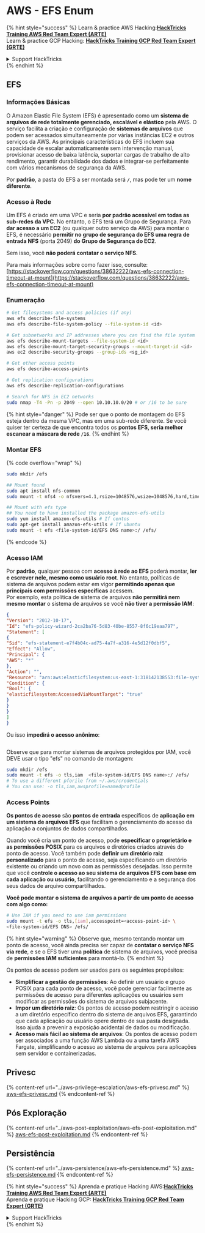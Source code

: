 # AWS - EFS Enum

{% hint style="success" %}
Learn & practice AWS Hacking:<img src="../../../.gitbook/assets/image (1).png" alt="" data-size="line">[**HackTricks Training AWS Red Team Expert (ARTE)**](https://training.hacktricks.xyz/courses/arte)<img src="../../../.gitbook/assets/image (1).png" alt="" data-size="line">\
Learn & practice GCP Hacking: <img src="../../../.gitbook/assets/image (2).png" alt="" data-size="line">[**HackTricks Training GCP Red Team Expert (GRTE)**<img src="../../../.gitbook/assets/image (2).png" alt="" data-size="line">](https://training.hacktricks.xyz/courses/grte)

<details>

<summary>Support HackTricks</summary>

* Check the [**subscription plans**](https://github.com/sponsors/carlospolop)!
* **Join the** 💬 [**Discord group**](https://discord.gg/hRep4RUj7f) or the [**telegram group**](https://t.me/peass) or **follow** us on **Twitter** 🐦 [**@hacktricks\_live**](https://twitter.com/hacktricks\_live)**.**
* **Share hacking tricks by submitting PRs to the** [**HackTricks**](https://github.com/carlospolop/hacktricks) and [**HackTricks Cloud**](https://github.com/carlospolop/hacktricks-cloud) github repos.

</details>
{% endhint %}

## EFS

### Informações Básicas

O Amazon Elastic File System (EFS) é apresentado como um **sistema de arquivos de rede totalmente gerenciado, escalável e elástico** pela AWS. O serviço facilita a criação e configuração de **sistemas de arquivos** que podem ser acessados simultaneamente por várias instâncias EC2 e outros serviços da AWS. As principais características do EFS incluem sua capacidade de escalar automaticamente sem intervenção manual, provisionar acesso de baixa latência, suportar cargas de trabalho de alto rendimento, garantir durabilidade dos dados e integrar-se perfeitamente com vários mecanismos de segurança da AWS.

Por **padrão**, a pasta do EFS a ser montada será **`/`**, mas pode ter um **nome diferente**.

### Acesso à Rede

Um EFS é criado em uma VPC e seria **por padrão acessível em todas as sub-redes da VPC**. No entanto, o EFS terá um Grupo de Segurança. Para **dar acesso a um EC2** (ou qualquer outro serviço da AWS) para montar o EFS, é necessário **permitir no grupo de segurança do EFS uma regra de entrada NFS** (porta 2049) **do Grupo de Segurança do EC2**.

Sem isso, você **não poderá contatar o serviço NFS**.

Para mais informações sobre como fazer isso, consulte: [https://stackoverflow.com/questions/38632222/aws-efs-connection-timeout-at-mount](https://stackoverflow.com/questions/38632222/aws-efs-connection-timeout-at-mount)

### Enumeração
```bash
# Get filesystems and access policies (if any)
aws efs describe-file-systems
aws efs describe-file-system-policy --file-system-id <id>

# Get subnetworks and IP addresses where you can find the file system
aws efs describe-mount-targets --file-system-id <id>
aws efs describe-mount-target-security-groups --mount-target-id <id>
aws ec2 describe-security-groups --group-ids <sg_id>

# Get other access points
aws efs describe-access-points

# Get replication configurations
aws efs describe-replication-configurations

# Search for NFS in EC2 networks
sudo nmap -T4 -Pn -p 2049 --open 10.10.10.0/20 # or /16 to be sure
```
{% hint style="danger" %}
Pode ser que o ponto de montagem do EFS esteja dentro da mesma VPC, mas em uma sub-rede diferente. Se você quiser ter certeza de que encontra todos os **pontos EFS, seria melhor escanear a máscara de rede `/16`**.
{% endhint %}

### Montar EFS

{% code overflow="wrap" %}
```bash
sudo mkdir /efs

## Mount found
sudo apt install nfs-common
sudo mount -t nfs4 -o nfsvers=4.1,rsize=1048576,wsize=1048576,hard,timeo=600,retrans=2,noresvport <IP>:/ /efs

## Mount with efs type
## You need to have installed the package amazon-efs-utils
sudo yum install amazon-efs-utils # If centos
sudo apt-get install amazon-efs-utils # If ubuntu
sudo mount -t efs <file-system-id/EFS DNS name>:/ /efs/
```
{% endcode %}

### Acesso IAM

Por **padrão**, qualquer pessoa com **acesso à rede ao EFS** poderá montar, **ler e escrever nele, mesmo como usuário root**. No entanto, políticas de sistema de arquivos podem estar em vigor **permitindo apenas que principais com permissões específicas** acessem.\
Por exemplo, esta política de sistema de arquivos **não permitirá nem mesmo montar** o sistema de arquivos se você **não tiver a permissão IAM**:
```json
{
"Version": "2012-10-17",
"Id": "efs-policy-wizard-2ca2ba76-5d83-40be-8557-8f6c19eaa797",
"Statement": [
{
"Sid": "efs-statement-e7f4b04c-ad75-4a7f-a316-4e5d12f0dbf5",
"Effect": "Allow",
"Principal": {
"AWS": "*"
},
"Action": "",
"Resource": "arn:aws:elasticfilesystem:us-east-1:318142138553:file-system/fs-0ab66ad201b58a018",
"Condition": {
"Bool": {
"elasticfilesystem:AccessedViaMountTarget": "true"
}
}
}
]
}
```
Ou isso **impedirá o acesso anônimo**:

<figure><img src="../../../.gitbook/assets/image (278).png" alt=""><figcaption></figcaption></figure>

Observe que para montar sistemas de arquivos protegidos por IAM, você DEVE usar o tipo "efs" no comando de montagem:
```bash
sudo mkdir /efs
sudo mount -t efs -o tls,iam  <file-system-id/EFS DNS name>:/ /efs/
# To use a different pforile from ~/.aws/credentials
# You can use: -o tls,iam,awsprofile=namedprofile
```
### Access Points

**Os pontos de acesso** são **pontos de entrada** específicos de **aplicação em um sistema de arquivos EFS** que facilitam o gerenciamento do acesso da aplicação a conjuntos de dados compartilhados.

Quando você cria um ponto de acesso, pode **especificar o proprietário e as permissões POSIX** para os arquivos e diretórios criados através do ponto de acesso. Você também pode **definir um diretório raiz personalizado** para o ponto de acesso, seja especificando um diretório existente ou criando um novo com as permissões desejadas. Isso permite que você **controle o acesso ao seu sistema de arquivos EFS com base em cada aplicação ou usuário**, facilitando o gerenciamento e a segurança dos seus dados de arquivo compartilhados.

**Você pode montar o sistema de arquivos a partir de um ponto de acesso com algo como:**
```bash
# Use IAM if you need to use iam permissions
sudo mount -t efs -o tls,[iam],accesspoint=<access-point-id> \
<file-system-id/EFS DNS> /efs/
```
{% hint style="warning" %}
Observe que, mesmo tentando montar um ponto de acesso, você ainda precisa ser capaz de **contatar o serviço NFS via rede**, e se o EFS tiver uma **política** de sistema de arquivos, você precisa de **permissões IAM suficientes** para montá-lo.
{% endhint %}

Os pontos de acesso podem ser usados para os seguintes propósitos:

* **Simplificar a gestão de permissões**: Ao definir um usuário e grupo POSIX para cada ponto de acesso, você pode gerenciar facilmente as permissões de acesso para diferentes aplicações ou usuários sem modificar as permissões do sistema de arquivos subjacente.
* **Impor um diretório raiz**: Os pontos de acesso podem restringir o acesso a um diretório específico dentro do sistema de arquivos EFS, garantindo que cada aplicação ou usuário opere dentro de sua pasta designada. Isso ajuda a prevenir a exposição acidental de dados ou modificação.
* **Acesso mais fácil ao sistema de arquivos**: Os pontos de acesso podem ser associados a uma função AWS Lambda ou a uma tarefa AWS Fargate, simplificando o acesso ao sistema de arquivos para aplicações sem servidor e containerizadas.

## Privesc

{% content-ref url="../aws-privilege-escalation/aws-efs-privesc.md" %}
[aws-efs-privesc.md](../aws-privilege-escalation/aws-efs-privesc.md)
{% endcontent-ref %}

## Pós Exploração

{% content-ref url="../aws-post-exploitation/aws-efs-post-exploitation.md" %}
[aws-efs-post-exploitation.md](../aws-post-exploitation/aws-efs-post-exploitation.md)
{% endcontent-ref %}

## Persistência

{% content-ref url="../aws-persistence/aws-efs-persistence.md" %}
[aws-efs-persistence.md](../aws-persistence/aws-efs-persistence.md)
{% endcontent-ref %}

{% hint style="success" %}
Aprenda e pratique Hacking AWS:<img src="../../../.gitbook/assets/image (1).png" alt="" data-size="line">[**HackTricks Training AWS Red Team Expert (ARTE)**](https://training.hacktricks.xyz/courses/arte)<img src="../../../.gitbook/assets/image (1).png" alt="" data-size="line">\
Aprenda e pratique Hacking GCP: <img src="../../../.gitbook/assets/image (2).png" alt="" data-size="line">[**HackTricks Training GCP Red Team Expert (GRTE)**<img src="../../../.gitbook/assets/image (2).png" alt="" data-size="line">](https://training.hacktricks.xyz/courses/grte)

<details>

<summary>Support HackTricks</summary>

* Confira os [**planos de assinatura**](https://github.com/sponsors/carlospolop)!
* **Junte-se ao** 💬 [**grupo do Discord**](https://discord.gg/hRep4RUj7f) ou ao [**grupo do telegram**](https://t.me/peass) ou **siga**-nos no **Twitter** 🐦 [**@hacktricks\_live**](https://twitter.com/hacktricks\_live)**.**
* **Compartilhe truques de hacking enviando PRs para os repositórios do** [**HackTricks**](https://github.com/carlospolop/hacktricks) e [**HackTricks Cloud**](https://github.com/carlospolop/hacktricks-cloud).

</details>
{% endhint %}
